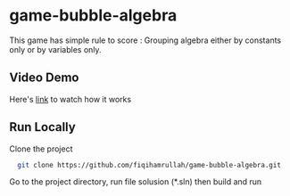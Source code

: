 # game-bubble-algebra

This game has simple rule to score : Grouping algebra either by constants only or by variables only.


 ## **Video Demo**

 Here's  [link](https://drive.google.com/file/d/1_29J_IaIYGmjIA3fePeI1VGAh-CujE6J/view?usp=drive_link)  to watch how it works


## Run Locally

Clone the project

```bash
  git clone https://github.com/fiqihamrullah/game-bubble-algebra.git
```

Go to the project directory, run file solusion (*.sln) then build and run 
